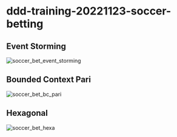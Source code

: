 # ddd-training-20221123-soccer-betting



## Event Storming

![soccer_bet_event_storming](https://user-images.githubusercontent.com/14818169/203830273-438a9aeb-d652-425e-b53b-adb6771bd6b5.jpg)


## Bounded Context Pari


![soccer_bet_bc_pari](https://user-images.githubusercontent.com/14818169/203829868-190a29aa-2b8e-4c85-84fe-fcdbca9f123d.jpg)



## Hexagonal



![soccer_bet_hexa](https://user-images.githubusercontent.com/14818169/203830028-c82baa20-0ad9-473c-b1f7-533329cd2606.jpg)

